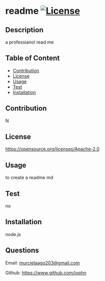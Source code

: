 # readme  [![License](https://img.shields.io/badge/License-Apache_2.0-blue.svg)](https://opensource.org/licenses/Apache-2.0)

## Description

a professianol read me

## Table of Content

* [Contribution](#contribution)
* [License](#license)
* [Usage](#usage)
* [Test](#test)
* [Installation](#installation)

## Contribution

N

## License 

https://opensource.org/licenses/Apache-2.0

## Usage

to create a readme md

## Test

no

## Installation

node.js

## Questions

Email: murcielaago203@gmail.com

Github: https://www.github.com/jophn
